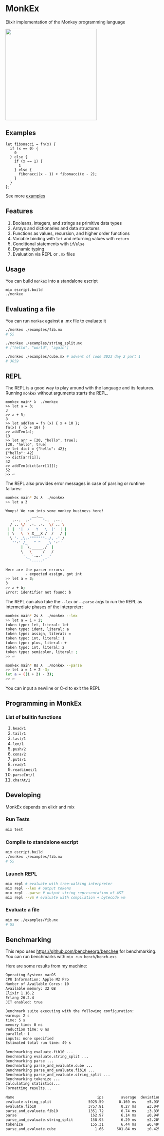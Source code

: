 # MonkEx

Elixir implementation of the Monkey programming language

<img src="https://github.com/akattelu/monkex/assets/12012201/1ca3de7e-e41d-418a-be30-67a57b54c47b" width=300 height=300 />

## Examples

```
let fibonacci = fn(x) {
  if (x == 0) {
    0
  } else {
    if (x == 1) {
      1
    } else {
      fibonacci(x - 1) + fibonacci(x - 2);
    }
  }
};
```

See more [examples](./examples)

## Features

1. Booleans, integers, and strings as primitive data types
1. Arrays and dictionaries and data structures
1. Functions as values, recursion, and higher order functions
1. Variable binding with `let` and returning values with `return`
1. Conditional statements with `if`/`else`
1. Dynamic typing
1. Evaluation via REPL or `.mx` files


## Usage

You can build `monkex` into a standalone escript

```
mix escript.build
./monkex
```

## Evaluating a file

You can run `monkex` against a .mx file to evaluate it
```sh
./monkex ./examples/fib.mx
# 55

./monkex ./examples/string_split.mx
# ["hello", "world", "again"]

./monkex ./examples/cube.mx # advent of code 2023 day 2 part 1
# 3059
```

## REPL

The REPL is a good way to play around with the language and its features. Running `monkex` without arguments starts the REPL.

```
monkex main* λ  ./monkex
>> let a = 3;
3
>> a + 5;
8
>> let addTen = fn (x) { x + 10 };
fn(x) { (x + 10) }
>> addTen(a);
13
>> let arr = [20, "hello", true];
[20, "hello", true]
>> let dict = {"hello": 42};
{"hello": 42}
>> dict[arr[1]];
42
>> addTen(dict[arr[1]]);
52
>> ⏎
```

The REPL also provides error messages in case of parsing or runtime failures:

```sh
monkex main* 2s λ  ./monkex
>> let a 3

Woops! We ran into some monkey business here!
            __,__
   .--.  .-"     "-.  .--.
  / .. \/  .-. .-.  \/ .. \
 | |  '|  /   Y   \  |'  | |
 | \   \  \ X___X /  /   / |
  \ '- ,\.-"""""""-./, -' /
   ''-' /_   ^ ^   _\ '-''
       |  \._____./  |
       \   \     /   /
        '._ '-=-' _.'
           '-----'

Here are the parser errors:
         - expected assign, got int
>> let a = 3;
3
>> a + b;
Error: identifier not found: b
```


The REPL can also take the `--lex` or `--parse` args to run the REPL as intermediate phases of the interpreter:

```sh
monkex main* 2s λ  ./monkex --lex
>> let a = 1 + 2;
token type: let, literal: let
token type: ident, literal: a
token type: assign, literal: =
token type: int, literal: 1
token type: plus, literal: +
token type: int, literal: 2
token type: semicolon, literal: ;
>> ⏎
```

```sh
monkex main* 8s λ  ./monkex --parse
>> let a = 1 + 2 -3;
let a = ((1 + 2) - 3);
>> ⏎
```

You can input a newline or C-d to exit the REPL


## Programming in MonkEx

### List of builtin functions
1. `head/1`
1. `tail/1`
1. `last/1`
1. `len/1`
1. `push/2`
1. `cons/2`
1. `puts/1`
1. `read/1`
1. `readLines/1`
1. `parseInt/1`
1. `charAt/2`

## Developing

MonkEx depends on elixir and mix

### Run Tests

```sh
mix test
```

### Compile to standalone escript
```sh
mix escript.build
./monkex ./examples/fib.mx
# 55
```

### Launch REPL

```sh
mix repl # evaluate with tree-walking interpreter
mix repl --lex # output tokens
mix repl --parse # output string representation of AST
mix repl --vm # evaluate with compilation + bytecode vm
```

### Evaluate a file 
```sh
mix mx ./examples/fib.mx
# 55
```

## Benchmarking

This repo uses https://github.com/bencheeorg/benchee for benchmarking. You can run benchmarks with `mix run bench/bench.exs`

Here are some results from my machine:

```sh
Operating System: macOS
CPU Information: Apple M2 Pro
Number of Available Cores: 10
Available memory: 32 GB
Elixir 1.16.2
Erlang 26.2.4
JIT enabled: true
                                                                                                                          
Benchmark suite executing with the following configuration:
warmup: 2 s
time: 5 s
memory time: 0 ns
reduction time: 0 ns
parallel: 1
inputs: none specified
Estimated total run time: 49 s
                                                                                                                          
Benchmarking evaluate.fib10 ...
Benchmarking evaluate.string_split ...
Benchmarking parse ...
Benchmarking parse_and_evaluate.cube ...
Benchmarking parse_and_evaluate.fib10 ...
Benchmarking parse_and_evaluate.string_split ...
Benchmarking tokenize ...
Calculating statistics...
Formatting results...
                                                                                                                          
Name                                      ips        average  deviation         median         99th %
evaluate.string_split                 5925.59       0.169 ms     ±5.93%       0.167 ms        0.21 ms
evaluate.fib10                        3757.81        0.27 ms     ±3.04%        0.26 ms        0.30 ms
parse_and_evaluate.fib10              1351.72        0.74 ms     ±3.83%        0.74 ms        0.84 ms
parse                                  162.97        6.14 ms     ±0.94%        6.12 ms        6.33 ms
parse_and_evaluate.string_split        158.95        6.29 ms     ±2.20%        6.30 ms        6.63 ms
tokenize                               155.31        6.44 ms     ±6.49%        6.35 ms        7.58 ms
parse_and_evaluate.cube                  1.66      601.84 ms     ±0.42%      602.47 ms      606.00 ms
```
